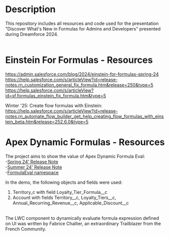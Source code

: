 # Description </br>
This repository includes all resources and code used for the presentation "Discover What's New in Formulas for Admins and Developers" presented during Dreamforce 2024. </br>
</br>
# Einstein For Formulas - Resources</br>
https://admin.salesforce.com/blog/2024/einstein-for-formulas-spring-24 </br>
https://help.salesforce.com/s/articleView?id=release-notes.rn_customization_general_fix_formula.htm&release=250&type=5 </br>
https://help.salesforce.com/s/articleView?id=sf.formulas_einstein_fix_formula.htm&type=5 </br>

Winter '25: Create flow formulas with Einstein: https://help.salesforce.com/s/articleView?id=release-notes.rn_automate_flow_builder_get_help_creating_flow_formulas_with_einstein_beta.htm&release=252.6.0&type=5

# Apex Dynamic Formulas - Resources</br>
The project aims to show the value of Apex Dynamic Formula Eval:</br>
-[Spring 24' Release Note](https://help.salesforce.com/s/articleView?language=en_US&id=release-notes.rn_apex_formulaeval.htm&release=248&type=5)</br>
-[Summer 24' Release Note](https://help.salesforce.com/s/articleView?id=release-notes.rn_apex_formulaeval.htm&release=248&type=5)</br>
-[FormulaEval namespace](https://developer.salesforce.com/docs/atlas.en-us.apexref.meta/apexref/apex_namespace_formulaeval.htm)</br>


In the demo, the following objects and fields were used:</br>
1. Territory_c with field Loyalty_Tier_Formula__c</br>
2. Account with fields Territory__c, Loyalty_Tiers__c, Annual_Recurring_Revenue__c, Applicable_Discount__c </br>
</br>
The LWC component to dynamically evaluate formula expression defined on UI was written by Fabrice Challier, an extraordinary Trailblazer from the French Community.
